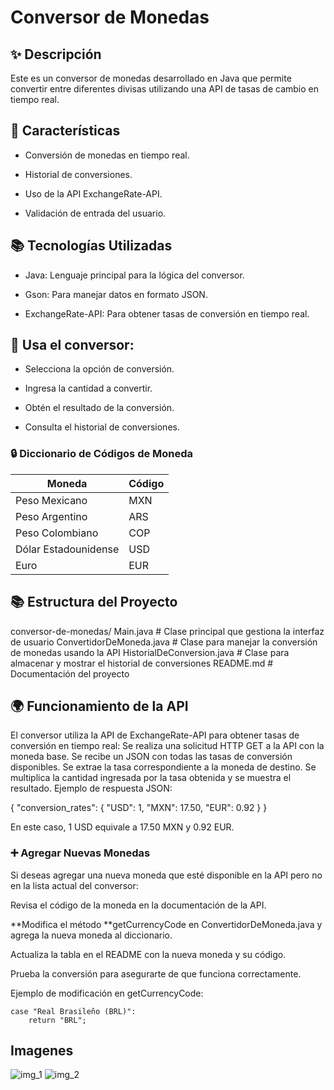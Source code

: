 # Conversor de Monedas
## ✨ Descripción

Este es un conversor de monedas desarrollado en Java que permite convertir entre diferentes divisas utilizando una API de tasas de cambio en tiempo real.

## 📄 Características

- Conversión de monedas en tiempo real.

- Historial de conversiones.

- Uso de la API ExchangeRate-API.

- Validación de entrada del usuario.

## 📚 Tecnologías Utilizadas

- Java: Lenguaje principal para la lógica del conversor.

- Gson: Para manejar datos en formato JSON.

- ExchangeRate-API: Para obtener tasas de conversión en tiempo real.

## 🔧 Usa el conversor:

- Selecciona la opción de conversión.

- Ingresa la cantidad a convertir.

- Obtén el resultado de la conversión.

- Consulta el historial de conversiones.

### 🔒 Diccionario de Códigos de Moneda

| Moneda   | Código  |
| ------------ | ------------ |
| Peso Mexicano   |  MXN |
| Peso Argentino  | ARS  |
| Peso Colombiano  |  COP |
| Dólar Estadounidense  | USD  |
| Euro   | EUR  |



## 📚 Estructura del Proyecto

conversor-de-monedas/
Main.java               # Clase principal que gestiona la interfaz de usuario
ConvertidorDeMoneda.java # Clase para manejar la conversión de monedas usando la API
HistorialDeConversion.java # Clase para almacenar y mostrar el historial de conversiones
README.md               # Documentación del proyecto

## 🌍 Funcionamiento de la API

El conversor utiliza la API de ExchangeRate-API para obtener tasas de conversión en tiempo real:
Se realiza una solicitud HTTP GET a la API con la moneda base.
Se recibe un JSON con todas las tasas de conversión disponibles.
Se extrae la tasa correspondiente a la moneda de destino.
Se multiplica la cantidad ingresada por la tasa obtenida y se muestra el resultado.
Ejemplo de respuesta JSON:

{
  "conversion_rates": {
    "USD": 1,
    "MXN": 17.50,
    "EUR": 0.92
  }
}

En este caso, 1 USD equivale a 17.50 MXN y 0.92 EUR.

### ➕ Agregar Nuevas Monedas

Si deseas agregar una nueva moneda que esté disponible en la API pero no en la lista actual del conversor:

Revisa el código de la moneda en la documentación de la API.

**Modifica el método **getCurrencyCode en ConvertidorDeMoneda.java y agrega la nueva moneda al diccionario.

Actualiza la tabla en el README con la nueva moneda y su código.

Prueba la conversión para asegurarte de que funciona correctamente.

Ejemplo de modificación en getCurrencyCode:

    case "Real Brasileño (BRL)":
        return "BRL";

## Imagenes
![img_1](https://github.com/user-attachments/assets/067f25ef-29c8-4b7d-8df3-c6c4d6de40b2)
![img_2](https://github.com/user-attachments/assets/a1d16fa2-9414-44ed-9a0a-6cfc1ba16daa)

        
